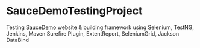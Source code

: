# SauceDemoTestingProject
Testing [SauceDemo](https://www.saucedemo.com/) website & building framework using Selenium, TestNG, Jenkins, Maven Surefire Plugin, ExtentReport, SeleniumGrid, Jackson DataBind
